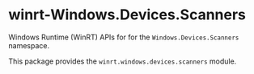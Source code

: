 <!-- warning: Please don't edit this file. It was automatically generated. -->

# winrt-Windows.Devices.Scanners

Windows Runtime (WinRT) APIs for for the `Windows.Devices.Scanners` namespace.

This package provides the `winrt.windows.devices.scanners` module.
